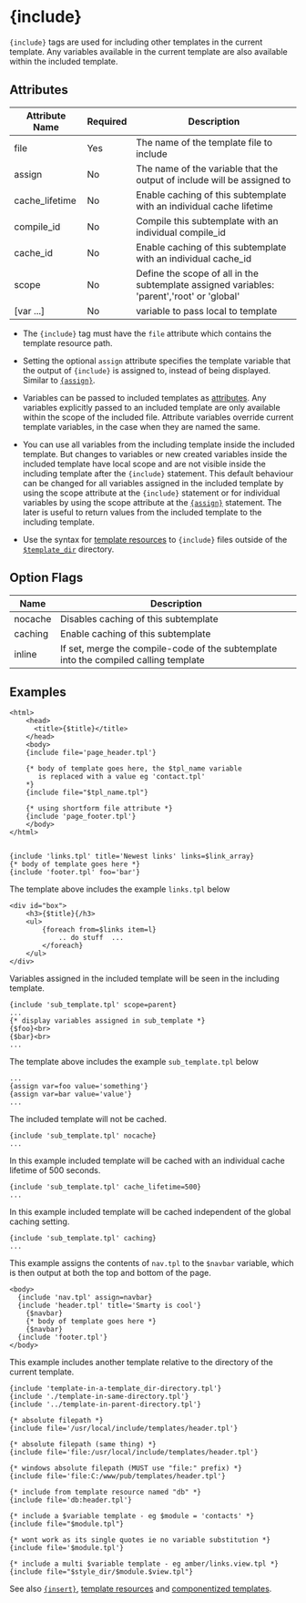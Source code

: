 # {include}

`{include}` tags are used for including other templates in the current
template. Any variables available in the current template are also
available within the included template.

## Attributes

| Attribute Name | Required | Description                                                                                |
|----------------|----------|--------------------------------------------------------------------------------------------|
| file           | Yes      | The name of the template file to include                                                   |
| assign         | No       | The name of the variable that the output of include will be assigned to                    |
| cache_lifetime | No       | Enable caching of this subtemplate with an individual cache lifetime                       |
| compile_id     | No       | Compile this subtemplate with an individual compile_id                                     |
| cache_id       | No       | Enable caching of this subtemplate with an individual cache_id                             |
| scope          | No       | Define the scope of all in the subtemplate assigned variables: 'parent','root' or 'global' |
| \[var \...\]   | No       | variable to pass local to template                                                         |

- The `{include}` tag must have the `file` attribute which contains
  the template resource path.

- Setting the optional `assign` attribute specifies the template
  variable that the output of `{include}` is assigned to, instead of
  being displayed. Similar to [`{assign}`](./language-function-assign.md).

- Variables can be passed to included templates as
  [attributes](../language-basic-syntax/language-syntax-attributes.md). Any variables explicitly
  passed to an included template are only available within the scope
  of the included file. Attribute variables override current template
  variables, in the case when they are named the same.

- You can use all variables from the including template inside the
  included template. But changes to variables or new created variables
  inside the included template have local scope and are not visible
  inside the including template after the `{include}` statement. This
  default behaviour can be changed for all variables assigned in the
  included template by using the scope attribute at the `{include}`
  statement or for individual variables by using the scope attribute
  at the [`{assign}`](./language-function-assign.md) statement. The later
  is useful to return values from the included template to the
  including template.

- Use the syntax for [template resources](../../programmers/resources.md) to `{include}`
  files outside of the [`$template_dir`](../../programmers/api-variables/variable-template-dir.md)
  directory.

## Option Flags

| Name    | Description                                                                          |
|---------|--------------------------------------------------------------------------------------|
| nocache | Disables caching of this subtemplate                                                 |
| caching | Enable caching of this subtemplate                                                   |
| inline  | If set, merge the compile-code of the subtemplate into the compiled calling template |

## Examples

```smarty
<html>
    <head>
      <title>{$title}</title>
    </head>
    <body>
    {include file='page_header.tpl'}

    {* body of template goes here, the $tpl_name variable
       is replaced with a value eg 'contact.tpl'
    *}
    {include file="$tpl_name.tpl"}

    {* using shortform file attribute *}
    {include 'page_footer.tpl'}
    </body>
</html>
```

```smarty

{include 'links.tpl' title='Newest links' links=$link_array}
{* body of template goes here *}
{include 'footer.tpl' foo='bar'}

```

The template above includes the example `links.tpl` below

```smarty
<div id="box">
    <h3>{$title}{/h3>
    <ul>
        {foreach from=$links item=l}
            .. do stuff  ...
        </foreach}
    </ul>
</div>
```

Variables assigned in the included template will be seen in the
including template.

```smarty
{include 'sub_template.tpl' scope=parent}
...
{* display variables assigned in sub_template *}
{$foo}<br>
{$bar}<br>
...
```

The template above includes the example `sub_template.tpl` below

```smarty
...
{assign var=foo value='something'}
{assign var=bar value='value'}
...
```

The included template will not be cached.

```smarty
{include 'sub_template.tpl' nocache}
...
```

In this example included template will be cached with an individual
cache lifetime of 500 seconds.

```smarty
{include 'sub_template.tpl' cache_lifetime=500}
...
```

In this example included template will be cached independent of the
global caching setting.

```smarty
{include 'sub_template.tpl' caching}
...
```

This example assigns the contents of `nav.tpl` to the `$navbar`
variable, which is then output at both the top and bottom of the page.

```smarty     
<body>
  {include 'nav.tpl' assign=navbar}
  {include 'header.tpl' title='Smarty is cool'}
    {$navbar}
    {* body of template goes here *}
    {$navbar}
  {include 'footer.tpl'}
</body>
```

This example includes another template relative to the directory of the
current template.

```smarty
{include 'template-in-a-template_dir-directory.tpl'}
{include './template-in-same-directory.tpl'}
{include '../template-in-parent-directory.tpl'}
```

```smarty
{* absolute filepath *}
{include file='/usr/local/include/templates/header.tpl'}

{* absolute filepath (same thing) *}
{include file='file:/usr/local/include/templates/header.tpl'}

{* windows absolute filepath (MUST use "file:" prefix) *}
{include file='file:C:/www/pub/templates/header.tpl'}

{* include from template resource named "db" *}
{include file='db:header.tpl'}

{* include a $variable template - eg $module = 'contacts' *}
{include file="$module.tpl"}

{* wont work as its single quotes ie no variable substitution *}
{include file='$module.tpl'}

{* include a multi $variable template - eg amber/links.view.tpl *}
{include file="$style_dir/$module.$view.tpl"}
```

See also [`{insert}`](./language-function-insert.md), [template resources](../../programmers/resources.md) and
[componentized templates](../../appendixes/tips.md#componentized-templates).
